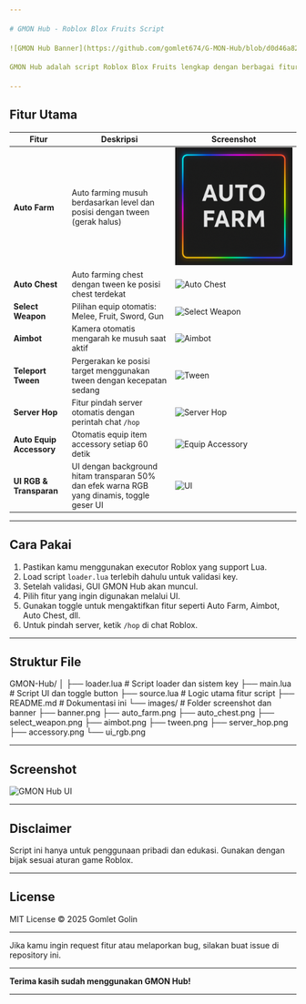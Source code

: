 ```yaml
---

# GMON Hub - Roblox Blox Fruits Script

![GMON Hub Banner](https://github.com/gomlet674/G-MON-Hub/blob/d0d46a821e2b3892fa4d1799ffec8c591a235456/file_00000000892c6230b0c67a678312607c.png)

GMON Hub adalah script Roblox Blox Fruits lengkap dengan berbagai fitur auto farming, aimbot, teleport, dan GUI modern dengan latar belakang anime dan efek RGB.

---
```


## Fitur Utama

| Fitur                   | Deskripsi                                                                                  | Screenshot                          |
|-------------------------|--------------------------------------------------------------------------------------------|-----------------------------------|
| **Auto Farm**            | Auto farming musuh berdasarkan level dan posisi dengan tween (gerak halus)                | ![Auto Farm](https://github.com/gomlet674/G-MON-Hub/blob/1cee51faa662c10ee6df2b5134c53cea8d6b84e3/file_00000000ed206230908b23c1c2bcede4.png)         |
| **Auto Chest**           | Auto farming chest dengan tween ke posisi chest terdekat                                   | ![Auto Chest](./images/auto_chest.png)       |
| **Select Weapon**        | Pilihan equip otomatis: Melee, Fruit, Sword, Gun                                          | ![Select Weapon](./images/select_weapon.png) |
| **Aimbot**               | Kamera otomatis mengarah ke musuh saat aktif                                              | ![Aimbot](./images/aimbot.png)                 |
| **Teleport Tween**       | Pergerakan ke posisi target menggunakan tween dengan kecepatan sedang                      | ![Tween](./images/tween.png)                   |
| **Server Hop**           | Fitur pindah server otomatis dengan perintah chat `/hop`                                 | ![Server Hop](./images/server_hop.png)         |
| **Auto Equip Accessory** | Otomatis equip item accessory setiap 60 detik                                            | ![Equip Accessory](./images/accessory.png)    |
| **UI RGB & Transparan**  | UI dengan background hitam transparan 50% dan efek warna RGB yang dinamis, toggle geser UI | ![UI](./images/ui_rgb.png)                     |

---

## Cara Pakai

1. Pastikan kamu menggunakan executor Roblox yang support Lua.
2. Load script `loader.lua` terlebih dahulu untuk validasi key.
3. Setelah validasi, GUI GMON Hub akan muncul.
4. Pilih fitur yang ingin digunakan melalui UI.
5. Gunakan toggle untuk mengaktifkan fitur seperti Auto Farm, Aimbot, Auto Chest, dll.
6. Untuk pindah server, ketik `/hop` di chat Roblox.

---

## Struktur File

GMON-Hub/ │ ├── loader.lua       # Script loader dan sistem key ├── main.lua         # Script UI dan toggle button ├── source.lua       # Logic utama fitur script ├── README.md        # Dokumentasi ini └── images/          # Folder screenshot dan banner ├── banner.png ├── auto_farm.png ├── auto_chest.png ├── select_weapon.png ├── aimbot.png ├── tween.png ├── server_hop.png ├── accessory.png └── ui_rgb.png

---

## Screenshot

![GMON Hub UI](./images/ui_rgb.png)

---

## Disclaimer

Script ini hanya untuk penggunaan pribadi dan edukasi. Gunakan dengan bijak sesuai aturan game Roblox.

---

## License

MIT License © 2025 Gomlet Golin

---

Jika kamu ingin request fitur atau melaporkan bug, silakan buat issue di repository ini.

---

**Terima kasih sudah menggunakan GMON Hub!**


---


